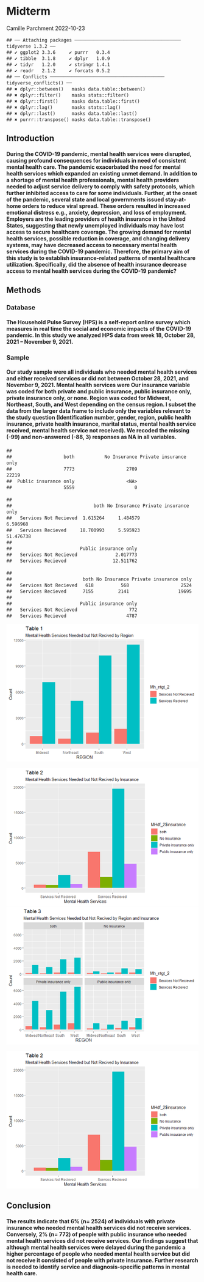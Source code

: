 Midterm
================
Camille Parchment
2022-10-23

    ## ── Attaching packages ─────────────────────────────────────── tidyverse 1.3.2 ──
    ## ✔ ggplot2 3.3.6     ✔ purrr   0.3.4
    ## ✔ tibble  3.1.8     ✔ dplyr   1.0.9
    ## ✔ tidyr   1.2.0     ✔ stringr 1.4.1
    ## ✔ readr   2.1.2     ✔ forcats 0.5.2
    ## ── Conflicts ────────────────────────────────────────── tidyverse_conflicts() ──
    ## ✖ dplyr::between()   masks data.table::between()
    ## ✖ dplyr::filter()    masks stats::filter()
    ## ✖ dplyr::first()     masks data.table::first()
    ## ✖ dplyr::lag()       masks stats::lag()
    ## ✖ dplyr::last()      masks data.table::last()
    ## ✖ purrr::transpose() masks data.table::transpose()

## Introduction

#### During the COVID-19 pandemic, mental health services were disrupted, causing profound consequences for individuals in need of consistent mental health care. The pandemic exacerbated the need for mental health services which expanded an existing unmet demand. In addition to a shortage of mental health professionals, mental health providers needed to adjust service delivery to comply with safety protocols, which further inhibited access to care for some individuals. Further, at the onset of the pandemic, several state and local governments issued stay-at-home orders to reduce viral spread. These orders resulted in increased emotional distress e.g., anxiety, depression, and loss of employment. Employers are the leading providers of health insurance in the United States, suggesting that newly unemployed individuals may have lost access to secure healthcare coverage. The growing demand for mental health services, possible reduction in coverage, and changing delivery systems, may have decreased access to necessary mental health services during the COVID-19 pandemic. Therefore, the primary aim of this study is to establish insurance-related patterns of mental healthcare utilization. Specifically, did the absence of health insurance decrease access to mental health services during the COVID-19 pandemic?

## Methods

### Database

#### The Household Pulse Survey (HPS) is a self-report online survey which measures in real time the social and economic impacts of the COVID-19 pandemic. In this study we analyzed HPS data from week 18, October 28, 2021 – November 9, 2021.

### Sample

#### Our study sample were all individuals who needed mental health services and either received services or did not between October 28, 2021, and November 9, 2021. Mental health services were Our insurance variable was coded for both private and public insurance, public insurance only, private insurance only, or none. Region was coded for Midwest, Northeast, South, and West depending on the census region. I subset the data from the larger data frame to include only the variables relevant to the study question (Identification number, gender, region, public health insurance, private health insurance, marital status, mental health service received, mental health service not received). We recoded the missing (-99) and non-answered (-88, 3) responses as NA in all variables.

    ## 
    ##                   both           No Insurance Private insurance only 
    ##                   7773                   2709                  22219 
    ##  Public insurance only                   <NA> 
    ##                   5559                      0

    ##                        
    ##                              both No Insurance Private insurance only
    ##   Services Not Recieved  1.615264     1.484579               6.596968
    ##   Services Recieved     18.700993     5.595923              51.476738
    ##                        
    ##                         Public insurance only
    ##   Services Not Recieved              2.017773
    ##   Services Recieved                 12.511762

    ##                        
    ##                          both No Insurance Private insurance only
    ##   Services Not Recieved   618          568                   2524
    ##   Services Recieved      7155         2141                  19695
    ##                        
    ##                         Public insurance only
    ##   Services Not Recieved                   772
    ##   Services Recieved                      4787

![](README_files/figure-gfm/unnamed-chunk-18-1.png)<!-- -->

![](README_files/figure-gfm/unnamed-chunk-19-1.png)<!-- -->
![](README_files/figure-gfm/unnamed-chunk-20-1.png)<!-- -->

![](README_files/figure-gfm/unnamed-chunk-24-1.png)<!-- -->

## Conclusion

#### The results indicate that 6% (n= 2524) of individuals with private insurance who needed mental health services did not receive services. Conversely, 2% (n= 772) of people with public insurance who needed mental health services did not receive services. Our findings suggest that although mental health services were delayed during the pandemic a higher percentage of people who needed mental health service but did not receive it consisted of people with private insurance. Further research is needed to identify service and diagnosis-specific patterns in mental health care.
